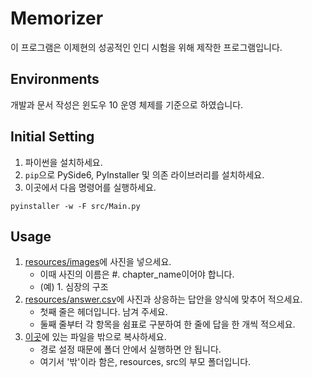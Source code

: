 # Memorizer
이 프로그램은 이제현의 성공적인 인디 시험을 위해 제작한 프로그램입니다.

## Environments
개발과 문서 작성은 윈도우 10 운영 체제를 기준으로 하였습니다.

## Initial Setting
1. 파이썬을 설치하세요.
1. `pip`으로 PySide6, PyInstaller 및 의존 라이브러리를 설치하세요.
1. 이곳에서 다음 명령어를 실행하세요.

```
pyinstaller -w -F src/Main.py
```

## Usage
1. [resources/images](resources/images/)에 사진을 넣으세요.
    - 이때 사진의 이름은 #. chapter_name이어야 합니다.
    - (예) 1. 심장의 구조
1. [resources/answer.csv](resources/answer.csv)에 사진과 상응하는 답안을 양식에 맞추어 적으세요.
    - 첫째 줄은 헤더입니다. 남겨 주세요.
    - 둘째 줄부터 각 항목을 쉼표로 구분하여 한 줄에 답을 한 개씩 적으세요.
1. [이곳](dist/main.exe)에 있는 파일을 밖으로 복사하세요.
    - 경로 설정 때문에 폴더 안에서 실행하면 안 됩니다.
    - 여기서 '밖'이라 함은, resources, src의 부모 폴더입니다.
